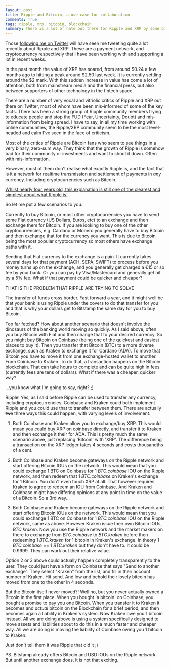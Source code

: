 ```yaml
---
layout: post
title: Ripple and Bitcoin, a use-case for collaboration
comments: True
tags: ripple, xrp, bitcoin, blockchain
summary: There is a lot of hate out there for Ripple and XRP by some bitcoin fanatics, but they are solving different problems, and here is a use-case of how they compliment each other.
---
```


Those [following me on Twitter](https://twitter.com/hammertoe) will have seen me tweeting quite a lot recently about Ripple and XRP. These are a payment network, and cryptocurrency respectively that I have been working with and supporting a lot in recent weeks.

In the past month the value of XRP has soared, from around $0.24 a few months ago to hitting a peak around $2.50 last week. It is currently settling around the $2 mark. With this sudden increase in value has come a lot of attention, both from mainstream media and the financial press, but also between supporters of other technology in the fintech space.

There are a number of very vocal and vitriolic critics of Ripple and XRP out there on Twitter, most of whom have been mis-informed of some of the key facts. There has been a strong group of Ripple community members trying to educate people and stop the FUD (Fear, Uncertainty, Doubt) and mis-information from being spread. I have to say, in all my time working with online communities, the Ripple/XRP community seem to be the most level-headed and calm I've seen in the face of criticism. 

Most of the critics of Ripple are Bitcoin fans who seem to see things in a very binary, zero-sum way. They think that the growth of Ripple is somehow bad for their community or investments and want to shoot it down. Often with mis-information.

However, most of them don't realise what exactly Ripple is, and the fact that is it a network for realtime transmission and settlement of payments in *any* currency. Including cryptocurrencies such as Bitcoin.

[Whilst nearly four years old, this explanation is still one of the clearest and simplest about what Ripple is.](https://www.coindesk.com/ripple-medieval-banking-digital-twist/)

So let me put a few scenarios to you. 

Currently to buy Bitcoin, or most other cryptocurrencies you have to send some Fiat currency (US Dollars, Euros, etc) to an exchange and then exchange them for Bitcoin. If you are looking to buy one of the other cryptocurrencies, e.g. Cardano or Monero you generally have to buy Bitcoin and then exchange that for the currency you want. This is due to Bitcoin being the most popular cryptocurrency so most others have exchange paths with it.

Sending that Fiat currency to the exchange is a pain. It currently takes several days for that payment (ACH, SEPA, SWIFT) to process before you money turns up on the exchange, and you generally get charged a €15 or so fee by your bank. Or you can pay by Visa/Mastercard and generally get hit by a 5% fee. What if that payment could be quicker and cheaper?

THAT IS THE PROBLEM THAT RIPPLE ARE TRYING TO SOLVE

The transfer of funds cross border. Fast forward a year, and it might well be that your bank is using Ripple under the covers to do that transfer for you and that is why your dollars get to Bitstamp the same day for you to buy Bitcoin.

Too far fetched? How about another scenario that doesn't involve the dinosaurs of the banking world moving so quickly. As I said above, often you buy Bitcoin with Fiat and then change that to your desired currency. So you might buy Bitcoin on Coinbase (being one of the quickest and easiest places to buy it). Then you transfer that Bitcoin (BTC) to a more diverse exchange, such as Kraken to exchange it for Cardano (ADA). To move that Bitcoin you have to move it from one exchange-hosted wallet to another. From Coinbase to Kraken. To do that, a transaction happens on the Bitcoin blockchain. That can take hours to complete and can be quite high in fees (currently fees are tens of dollars). What if there was a cheaper, quicker way?

...you know what I'm going to say, right? ;)

Ripple! Yes, as I said before Ripple can be used to transfer any currency, including cryptocurrencies. Coinbase and Kraken could both implement Ripple and you could use that to transfer between them. There are actually ~~two~~ three ways this could happen, with varying levels of involvement.

1. Both Coinbase and Kraken allow you to exchange/buy XRP. This would mean you could buy XRP on coinbase directly, and transfer it to Kraken and then exchange it their for ADA. This is pretty much the same scenario above, just replacing 'Bitcoin' with 'XRP'. The difference being a transaction on the XRP ledger takes 4 seconds and costs thousandths of a cent.

2. Both Coinbase and Kraken become gateways on the Ripple network and start offering Bitcoin IOUs on the network. This would mean that you could exchange 1 BTC on Coinbase for 1 *BTC.coinbase* IOU on the Ripple network, and then redeem that 1 *BTC.coinbase* on Kraken's exchange for 1 Bitcoin. You don't even touch XRP at all. That however requires Kraken to agree to redeem an IOU from Coinbase. And Kraken and Coinbase might have differing opinions at any point in time on the value of a Bitcoin. So a 3rd way...

3. Both Coinbase and Kraken become gateways on the Ripple network and start offering Bitcoin IOUs on the network. This would mean that you could exchange 1 BTC on Coinbase for 1 *BTC.coinbase* IOU on the Ripple network, same as above. However Kraken issue their own Bitcoin IOUs, *BTC.kraken*. Now you use the Ripple network and the market makers on there to exchange from *BTC.coinbase* to *BTC.kraken* before then redeeming 1 *BTC.kraken* for 1 bitcoin in Kraken's exchange. In theory 1 *BTC.coinbase* == 1 *BTC.kraken* but they don't have to. It could be 0.9999. They can work out their relative value.

Option 2 or 3 above could actually happen completely transparently to the user. They could just have a form on Coinbase that says "Send to another exchange". They select "Kraken" from the list, and fill in their account number of Kraken. Hit send. And low and behold their lovely bitcoin has moved from one to the other in 4 seconds.

But the Bitcoin itself never moved?! Well no, but you never actually owned a Bitcoin in the first place. When you bought 'a bitcoin' on Coinbase, you bought a promise to pay you one Bitcoin. When you transfer it to Kraken it becomes and *actual* bitcoin on the Blockchain for a brief period, and then becomes again a liability in Kraken's system. Now Kraken owe you 1 bitcoin instead. All we are doing above is using a system specifically designed to move assets and liabilities about to do this in a much faster and cheaper way. All we are doing is moving the liability of Coinbase owing you 1 bitcoin to Kraken.

Just don't tell them it was Ripple that did it ;)

PS. Bitstamp already offers Bitcoin and USD IOUs on the Ripple network. But until another exchange does, it is not that exciting.

